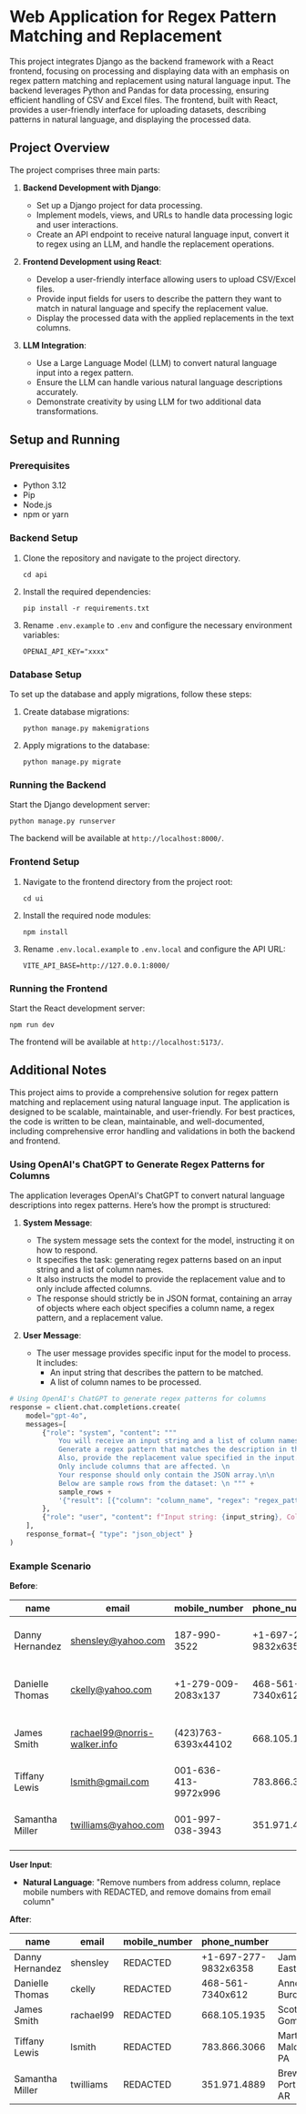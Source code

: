 # Web Application for Regex Pattern Matching and Replacement

This project integrates Django as the backend framework with a React frontend, focusing on processing and displaying data with an emphasis on regex pattern matching and replacement using natural language input. The backend leverages Python and Pandas for data processing, ensuring efficient handling of CSV and Excel files. The frontend, built with React, provides a user-friendly interface for uploading datasets, describing patterns in natural language, and displaying the processed data.

## Project Overview

The project comprises three main parts:

1. **Backend Development with Django**:

   - Set up a Django project for data processing.
   - Implement models, views, and URLs to handle data processing logic and user interactions.
   - Create an API endpoint to receive natural language input, convert it to regex using an LLM, and handle the replacement operations.

2. **Frontend Development using React**:

   - Develop a user-friendly interface allowing users to upload CSV/Excel files.
   - Provide input fields for users to describe the pattern they want to match in natural language and specify the replacement value.
   - Display the processed data with the applied replacements in the text columns.

3. **LLM Integration**:
   - Use a Large Language Model (LLM) to convert natural language input into a regex pattern.
   - Ensure the LLM can handle various natural language descriptions accurately.
   - Demonstrate creativity by using LLM for two additional data transformations.

## Setup and Running

### Prerequisites

- Python 3.12
- Pip
- Node.js
- npm or yarn

### Backend Setup

1. Clone the repository and navigate to the project directory.
   ```
   cd api
   ```
2. Install the required dependencies:
   ```
   pip install -r requirements.txt
   ```
3. Rename `.env.example` to `.env` and configure the necessary environment variables:
   ```
   OPENAI_API_KEY="xxxx"
   ```

### Database Setup

To set up the database and apply migrations, follow these steps:

1. Create database migrations:
   ```
   python manage.py makemigrations
   ```
2. Apply migrations to the database:
   ```
   python manage.py migrate
   ```

### Running the Backend

Start the Django development server:

```
python manage.py runserver
```

The backend will be available at `http://localhost:8000/`.

### Frontend Setup

1. Navigate to the frontend directory from the project root:
   ```
   cd ui
   ```
2. Install the required node modules:
   ```
   npm install
   ```
3. Rename `.env.local.example` to `.env.local` and configure the API URL:
   ```
   VITE_API_BASE=http://127.0.0.1:8000/
   ```

### Running the Frontend

Start the React development server:

```
npm run dev
```

The frontend will be available at `http://localhost:5173/`.

## Additional Notes

This project aims to provide a comprehensive solution for regex pattern matching and replacement using natural language input. The application is designed to be scalable, maintainable, and user-friendly. For best practices, the code is written to be clean, maintainable, and well-documented, including comprehensive error handling and validations in both the backend and frontend.

### Using OpenAI's ChatGPT to Generate Regex Patterns for Columns

The application leverages OpenAI's ChatGPT to convert natural language descriptions into regex patterns. Here’s how the prompt is structured:

1. **System Message**:

   - The system message sets the context for the model, instructing it on how to respond.
   - It specifies the task: generating regex patterns based on an input string and a list of column names.
   - It also instructs the model to provide the replacement value and to only include affected columns.
   - The response should strictly be in JSON format, containing an array of objects where each object specifies a column name, a regex pattern, and a replacement value.

2. **User Message**:
   - The user message provides specific input for the model to process. It includes:
     - An input string that describes the pattern to be matched.
     - A list of column names to be processed.

```python
# Using OpenAI's ChatGPT to generate regex patterns for columns
response = client.chat.completions.create(
    model="gpt-4o",
    messages=[
        {"role": "system", "content": """
            You will receive an input string and a list of column names.
            Generate a regex pattern that matches the description in the input string for each column name.
            Also, provide the replacement value specified in the input. \n
            Only include columns that are affected. \n
            Your response should only contain the JSON array.\n\n
            Below are sample rows from the dataset: \n """ +
            sample_rows +
            '{"result": [{"column": "column_name", "regex": "regex_pattern", "replacement": "replacement"}]} \n You MUST answer with a JSON object that matches the JSON schema above. '
        },
        {"role": "user", "content": f"Input string: {input_string}, Column names: {', '.join(column_names)}"}
    ],
    response_format={ "type": "json_object" }
)
```

### Example Scenario

**Before**:

| name            | email                        | mobile_number        | phone_number         | address                                                      |
| --------------- | ---------------------------- | -------------------- | -------------------- | ------------------------------------------------------------ |
| Danny Hernandez | shensley@yahoo.com           | 187-990-3522         | +1-697-277-9832x6358 | 99647 Jamie Gateway Apt. 751 <br> East Cynthiafurt, RI 34838 |
| Danielle Thomas | ckelly@yahoo.com             | +1-279-009-2083x137  | 468-561-7340x612     | 48169 Anne Prairie Suite 005 <br> Burchstad, SD 98206        |
| James Smith     | rachael99@norris-walker.info | (423)763-6393x44102  | 668.105.1935         | 51502 Scott Road Suite 856 <br> Gomezville, CA 87300         |
| Tiffany Lewis   | lsmith@gmail.com             | 001-636-413-9972x996 | 783.866.3066         | 5138 Martin Locks <br> Maldonadoborough, PA 47211            |
| Samantha Miller | twilliams@yahoo.com          | 001-997-038-3943     | 351.971.4889         | 16073 Brewer Pass Apt. 128 <br> Port Richardside, AR 45166   |

**User Input**:

- **Natural Language**: "Remove numbers from address column, replace mobile numbers with REDACTED, and remove domains from email column"

**After**:

| name            | email     | mobile_number | phone_number         | address                                      |
| --------------- | --------- | ------------- | -------------------- | -------------------------------------------- |
| Danny Hernandez | shensley  | REDACTED      | +1-697-277-9832x6358 | Jamie Gateway Apt. <br> East Cynthiafurt, RI |
| Danielle Thomas | ckelly    | REDACTED      | 468-561-7340x612     | Anne Prairie Suite <br> Burchstad, SD        |
| James Smith     | rachael99 | REDACTED      | 668.105.1935         | Scott Road Suite <br> Gomezville, CA         |
| Tiffany Lewis   | lsmith    | REDACTED      | 783.866.3066         | Martin Locks <br> Maldonadoborough, PA       |
| Samantha Miller | twilliams | REDACTED      | 351.971.4889         | Brewer Pass Apt. <br> Port Richardside, AR   |

